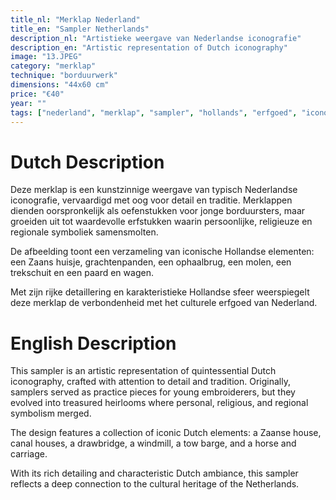 ```yaml
---
title_nl: "Merklap Nederland"
title_en: "Sampler Netherlands"
description_nl: "Artistieke weergave van Nederlandse iconografie"
description_en: "Artistic representation of Dutch iconography"
image: "13.JPEG"
category: "merklap"
technique: "borduurwerk"
dimensions: "44x60 cm"
price: "€40"
year: ""
tags: ["nederland", "merklap", "sampler", "hollands", "erfgoed", "iconografie", "grachten"]
---
```


# Dutch Description

Deze merklap is een kunstzinnige weergave van typisch Nederlandse iconografie, vervaardigd met oog voor detail en traditie. Merklappen dienden oorspronkelijk als oefenstukken voor jonge borduursters, maar groeiden uit tot waardevolle erfstukken waarin persoonlijke, religieuze en regionale symboliek samensmolten.

De afbeelding toont een verzameling van iconische Hollandse elementen: een Zaans huisje, grachtenpanden, een ophaalbrug, een molen, een trekschuit en een paard en wagen.

Met zijn rijke detaillering en karakteristieke Hollandse sfeer weerspiegelt deze merklap de verbondenheid met het culturele erfgoed van Nederland.

# English Description

This sampler is an artistic representation of quintessential Dutch iconography, crafted with attention to detail and tradition. Originally, samplers served as practice pieces for young embroiderers, but they evolved into treasured heirlooms where personal, religious, and regional symbolism merged.

The design features a collection of iconic Dutch elements: a Zaanse house, canal houses, a drawbridge, a windmill, a tow barge, and a horse and carriage.

With its rich detailing and characteristic Dutch ambiance, this sampler reflects a deep connection to the cultural heritage of the Netherlands.
